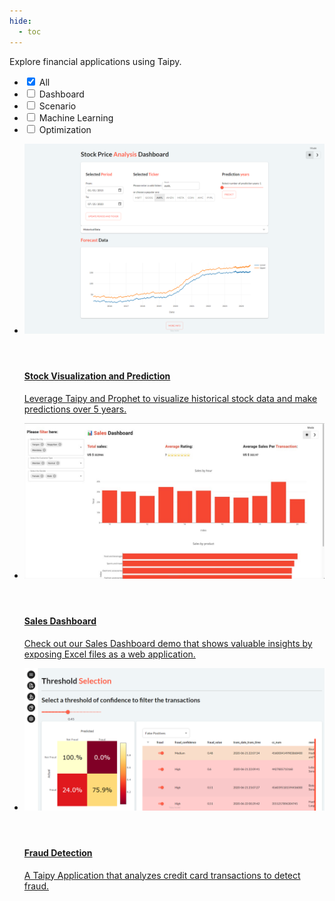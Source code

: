 ```yaml
---
hide:
  - toc
---
```


Explore financial applications using Taipy.

<!-- Filters -->
<ul class="tp-pills-list tp-pills-filter">
  <li>
    <input type="checkbox" name="filter-all" id="filter-all" value="all" checked>
    <label class="tp-pill" for="filter-all">
      <span>All</span>
    </label>
  </li>
  <li>
    <input type="checkbox" name="filter-dashboard" id="filter-dashboard" value="dashboard">
    <label class="tp-pill" for="filter-dashboard">
      <span>Dashboard</span>
    </label>
  </li>
  <li>
    <input type="checkbox" name="filter-scenario" id="filter-scenario" value="scenario">
    <label class="tp-pill" for="filter-scenario">
      <span>Scenario</span>
    </label>
  </li>
  <li>
    <input type="checkbox" name="filter-ai" id="filter-ai" value="ai">
    <label class="tp-pill" for="filter-ai">
      <span>Machine Learning</span>
    </label>
  </li>
  <li>
    <input type="checkbox" name="filter-optimization" id="filter-optimization" value="optimization">
    <label class="tp-pill" for="filter-optimization">
      <span>Optimization</span>
    </label>
  </li>
</ul>

<ul class="tp-row tp-row--gutter-sm tp-filtered">
  <li class="tp-col-12 tp-col-md-6 d-flex" data-keywords="ai dashboard">
    <a class="tp-content-card tp-content-card--horizontal tp-content-card--small" href="1_stock_visualization/">
      <header class="tp-content-card-header">
        <img class="tp-content-card-image" src="1_stock_visualization/images/stock-visualization.png">
      </header>
      <div class="tp-content-card-body">
        <h4>Stock Visualization and Prediction</h4>
        <p>
          Leverage Taipy and Prophet to visualize historical stock data and make predictions over 5 years.
        </p>
      </div>
    </a>
  </li>
  <li class="tp-col-12 tp-col-md-6 d-flex" data-keywords="dashboard vizelement layout chart">
    <a class="tp-content-card tp-content-card--horizontal tp-content-card--small" href="4_sales_dashboard/">
      <header class="tp-content-card-header">
        <img class="tp-content-card-image" src="4_sales_dashboard/images/demo-sales-dashboard.jpg">
      </header>
      <div class="tp-content-card-body">
        <h4>Sales Dashboard</h4>
        <p>
          Check out our Sales Dashboard demo that shows valuable insights by exposing Excel files as a web application.
        </p>
      </div>
    </a>
  </li>
  <li class="tp-col-12 tp-col-md-6 d-flex" data-keywords="dashboard vizelement layout chart ai multi-page classification">
    <a class="tp-content-card tp-content-card--horizontal tp-content-card--small" href="fraud_detection/">
      <header class="tp-content-card-header">
        <img class="tp-content-card-image" src="fraud_detection/images/fraud_threshold.png">
      </header>
      <div class="tp-content-card-body">
        <h4>Fraud Detection</h4>
        <p>
          A Taipy Application that analyzes credit card transactions to detect fraud.
        </p>
      </div>
    </a>
  </li>
</ul>
